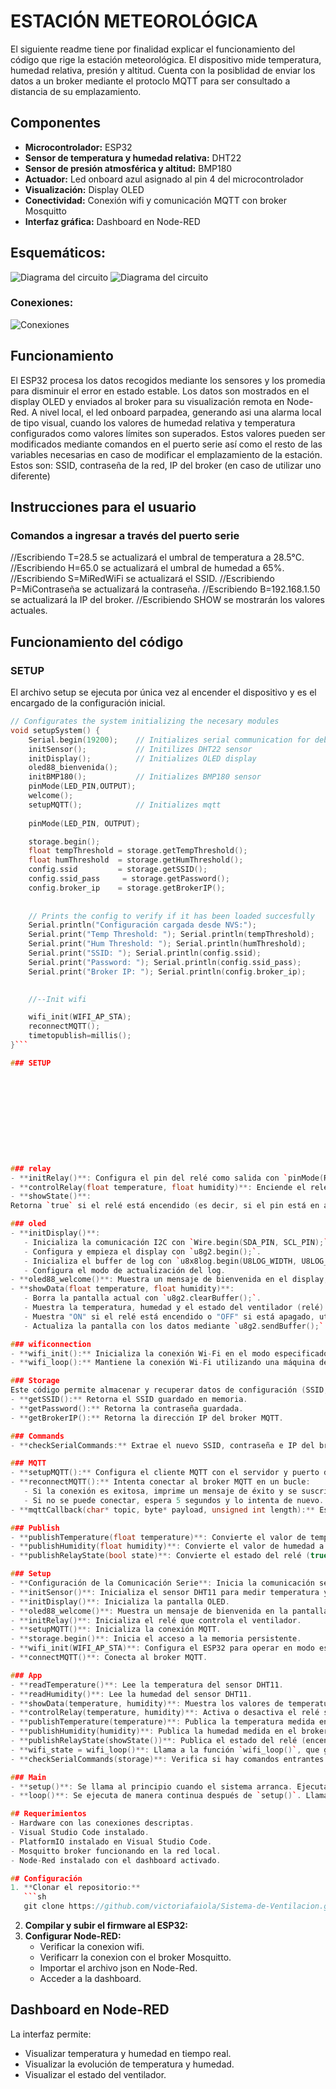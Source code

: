 # ESTACIÓN METEOROLÓGICA

El siguiente readme tiene por finalidad explicar el funcionamiento del código que rige la estación meteorológica.
El dispositivo mide temperatura, humedad relativa, presión y altitud.
Cuenta con la posiblidad de enviar los datos a un broker mediante el protoclo MQTT para ser consultado a distancia de su emplazamiento.

## Componentes
- **Microcontrolador:** ESP32
- **Sensor de temperatura y humedad relativa:** DHT22
- **Sensor de presión atmosférica y altitud:** BMP180
- **Actuador:** Led onboard azul asignado al pin 4 del microcontrolador
- **Visualización:** Display OLED
- **Conectividad:** Conexión wifi y comunicación MQTT con broker Mosquitto
- **Interfaz gráfica:** Dashboard en Node-RED

## Esquemáticos:
![Diagrama del circuito](images/Circuit.png)
![Diagrama del circuito](images/Schematic.png)

### Conexiones:
![Conexiones](images/Connections.png)

## Funcionamiento
El ESP32 procesa los datos recogidos mediante los sensores y los promedia para disminuir el error en estado estable. 
Los datos son mostrados en el display OLED y enviados al broker para su visualización remota en Node-Red.
A nivel local, el led onboard parpadea, generando asi una alarma local de tipo visual, cuando los valores de humedad relativa y temperatura configurados como valores límites son superados. Estos valores pueden ser modificados mediante comandos en el puerto serie así como el resto de las variables necesarias en caso de modificar el emplazamiento de la estación. Estos son: SSID, contraseña de la red, IP del broker (en caso de utilizar uno diferente)

## Instrucciones para el usuario
### Comandos a ingresar a través del puerto serie

//Escribiendo T=28.5 se actualizará el umbral de temperatura a 28.5°C.
//Escribiendo H=65.0 se actualizará el umbral de humedad a 65%.
//Escribiendo S=MiRedWiFi se actualizará el SSID.
//Escribiendo P=MiContraseña se actualizará la contraseña.
//Escribiendo B=192.168.1.50 se actualizará la IP del broker.
//Escribiendo SHOW se mostrarán los valores actuales.

## Funcionamiento del código
### SETUP
El archivo setup se ejecuta por única vez al encender el dispositivo y es el encargado de la configuración inicial.

```cpp
// Configurates the system initializing the necesary modules 
void setupSystem() {
    Serial.begin(19200);    // Initializes serial communication for debugging
    initSensor();           // Initilizes DHT22 sensor
    initDisplay();          // Initializes OLED display
    oled88_bienvenida();
    initBMP180();           // Initializes BMP180 sensor
    pinMode(LED_PIN,OUTPUT);
    welcome();
    setupMQTT();            // Initializes mqtt 
 
    pinMode(LED_PIN, OUTPUT);

    storage.begin();
    float tempThreshold = storage.getTempThreshold();
    float humThreshold  = storage.getHumThreshold();
    config.ssid         = storage.getSSID();
    config.ssid_pass     = storage.getPassword();
    config.broker_ip    = storage.getBrokerIP();
    
    
    // Prints the config to verify if it has been loaded succesfully
    Serial.println("Configuración cargada desde NVS:");
    Serial.print("Temp Threshold: "); Serial.println(tempThreshold);
    Serial.print("Hum Threshold: "); Serial.println(humThreshold);
    Serial.print("SSID: "); Serial.println(config.ssid);
    Serial.print("Password: "); Serial.println(config.ssid_pass);
    Serial.print("Broker IP: "); Serial.println(config.broker_ip);
  

    //--Init wifi

    wifi_init(WIFI_AP_STA);
    reconnectMQTT();
    timetopublish=millis();
}```

### SETUP 











### relay
- **initRelay()**: Configura el pin del relé como salida con `pinMode(RELAY_PIN, OUTPUT);`. Inicializa el relé apagado con `digitalWrite(RELAY_PIN, LOW);`.
- **controlRelay(float temperature, float humidity)**: Enciende el relé (`digitalWrite(RELAY_PIN, HIGH);`) si la temperatura es mayor a 25°C o si la humedad es mayor al 60%. Apaga el relé (`digitalWrite(RELAY_PIN, LOW);`) si ambas condiciones son menores a esos umbrales.
- **showState()**:
Retorna `true` si el relé está encendido (es decir, si el pin está en alto), y `false` si está apagado (pin en bajo).

### oled
- **initDisplay()**:
   - Inicializa la comunicación I2C con `Wire.begin(SDA_PIN, SCL_PIN);`.
   - Configura y empieza el display con `u8g2.begin();`.
   - Inicializa el buffer de log con `u8x8log.begin(U8LOG_WIDTH, U8LOG_HEIGHT, u8log_buffer);`.
   - Configura el modo de actualización del log.
- **oled88_welcome()**: Muestra un mensaje de bienvenida en el display, con el texto "SmartVent". Establece el tipo de fuente y la posición del texto en la pantalla. Utiliza `u8g2.sendBuffer()` para enviar los datos a la pantalla después de dibujar.
- **showData(float temperature, float humidity)**:
   - Borra la pantalla actual con `u8g2.clearBuffer();`.
   - Muestra la temperatura, humedad y el estado del ventilador (relé) en posiciones específicas de la pantalla.
   - Muestra "ON" si el relé está encendido o "OFF" si está apagado, utilizando la función `showState()` del archivo `relay.h`.
   - Actualiza la pantalla con los datos mediante `u8g2.sendBuffer();`.

### wificonnection
- **wifi_init():** Inicializa la conexión Wi-Fi en el modo especificado (`WIFI_AP_STA`, `WIFI_AP`, `WIFI_STA`).
- **wifi_loop():** Mantiene la conexión Wi-Fi utilizando una máquina de estados: `CONNECTED`, `RECONNECT`, `DISCONNECTED`, `WAITTORECONNECT`, `WAITFORCONNECT`. Devuelve `true` si la conexión está activa, `false` si no.

### Storage
Este código permite almacenar y recuperar datos de configuración (SSID, contraseña y dirección del broker MQTT) en la memoria flash del ESP32, asegurando que la información persista entre reinicios.
- **getSSID():** Retorna el SSID guardado en memoria.
- **getPassword():** Retorna la contraseña guardada.
- **getBrokerIP():** Retorna la dirección IP del broker MQTT.

### Commands
- **checkSerialCommands:** Extrae el nuevo SSID, contraseña e IP del broker de la cadena y lo guarda en el objeto Storage.

### MQTT
- **setupMQTT():** Configura el cliente MQTT con el servidor y puerto definidos. Establece el callback para manejar los mensajes entrantes (`mqttCallback`).
- **reconnectMQTT():** Intenta conectar al broker MQTT en un bucle:
   - Si la conexión es exitosa, imprime un mensaje de éxito y se suscribe al tópico "smartvent/commands".
   - Si no se puede conectar, espera 5 segundos y lo intenta de nuevo.
- **mqttCallback(char* topic, byte* payload, unsigned int length):** Esta función es llamada cuando el cliente MQTT recibe un mensaje en un tópico. Convierte el tópico y el mensaje (payload) en cadenas de texto (`String`). Imprime los datos del tópico y el mensaje recibido en la consola para depuración.

### Publish
- **publishTemperature(float temperature)**: Convierte el valor de temperatura a un `String`. Publica el valor en el tópico MQTT "smartvent/temperature". Imprime en la consola si la publicación fue exitosa o no.
- **publishHumidity(float humidity)**: Convierte el valor de humedad a un `String`. Publica el valor en el tópico MQTT "smartvent/humidity". Imprime en la consola si la publicación fue exitosa o no.
- **publishRelayState(bool state)**: Convierte el estado del relé (true o false) a un string "ON" o "OFF". Publica el estado en el tópico MQTT "smartvent/relay". Imprime en la consola si la publicación fue exitosa o no.

### Setup
- **Configuración de la Comunicación Serie**: Inicia la comunicación serial a 19200 baudios.
- **initSensor()**: Inicializa el sensor DHT11 para medir temperatura y humedad.
- **initDisplay()**: Inicializa la pantalla OLED.
- **oled88_welcome()**: Muestra un mensaje de bienvenida en la pantalla.
- **initRelay()**: Inicializa el relé que controla el ventilador.
- **setupMQTT()**: Inicializa la conexión MQTT.
- **storage.begin()**: Inicia el acceso a la memoria persistente.
- **wifi_init(WIFI_AP_STA)**: Configura el ESP32 para operar en modo estación y punto de acceso simultáneamente.
- **connectMQTT()**: Conecta al broker MQTT.

### App
- **readTemperature()**: Lee la temperatura del sensor DHT11.
- **readHumidity()**: Lee la humedad del sensor DHT11.
- **showData(temperature, humidity)**: Muestra los valores de temperatura y humedad en la pantalla OLED.
- **controlRelay(temperature, humidity)**: Activa o desactiva el relé según las condiciones de temperatura y humedad. El relé se activa si la temperatura es mayor a 25°C o si la humedad es superior al 60%.
- **publishTemperature(temperature)**: Publica la temperatura medida en el broker MQTT.
- **publishHumidity(humidity)**: Publica la humedad medida en el broker MQTT.
- **publishRelayState(showState())**: Publica el estado del relé (encendido o apagado) en el broker MQTT.
- **wifi_state = wifi_loop()**: Llama a la función `wifi_loop()`, que gestiona la conexión Wi-Fi. Si la conexión se pierde, intenta reconectarse.
- **checkSerialCommands(storage)**: Verifica si hay comandos entrantes por el puerto serial.

### Main
- **setup()**: Se llama al principio cuando el sistema arranca. Ejecuta la función `setupSystem()` que configura el sistema, incluyendo la inicialización de componentes como el sensor DHT11, el display OLED, el relé, la conexión WiFi y la configuración MQTT.
- **loop()**: Se ejecuta de manera continua después de `setup()`. Llama a la función `runApp()`, que se encarga de manejar el ciclo principal del programa.

## Requerimientos
- Hardware con las conexiones descriptas.
- Visual Studio Code instalado.
- PlatformIO instalado en Visual Studio Code.
- Mosquitto broker funcionando en la red local.
- Node-Red instalado con el dashboard activado.

## Configuración
1. **Clonar el repositorio:**
   ```sh
   git clone https://github.com/victoriafaiola/Sistema-de-Ventilacion.git
   ```
2. **Compilar y subir el firmware al ESP32:**
3. **Configurar Node-RED:**
   - Verificar la conexion wifi.
   - Verificarr la conexion con el broker Mosquitto.
   - Importar el archivo json en Node-Red.
   - Acceder a la dashboard.

## Dashboard en Node-RED
La interfaz permite:
- Visualizar temperatura y humedad en tiempo real.
- Visualizar la evolución de temperatura y humedad.
- Visualizar el estado del ventilador.